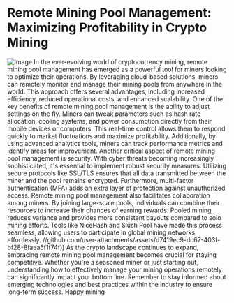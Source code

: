 # Remote Mining Pool Management: Maximizing Profitability in Crypto Mining

![Image](https://github.com/user-attachments/assets/d7419ec9-dc67-403f-bf28-8faea5f1f74f)
In the ever-evolving world of cryptocurrency mining, remote mining pool management has emerged as a powerful tool for miners looking to optimize their operations. By leveraging cloud-based solutions, miners can remotely monitor and manage their mining pools from anywhere in the world. This approach offers several advantages, including increased efficiency, reduced operational costs, and enhanced scalability.
One of the key benefits of remote mining pool management is the ability to adjust settings on the fly. Miners can tweak parameters such as hash rate allocation, cooling systems, and power consumption directly from their mobile devices or computers. This real-time control allows them to respond quickly to market fluctuations and maximize profitability. Additionally, by using advanced analytics tools, miners can track performance metrics and identify areas for improvement.
Another critical aspect of remote mining pool management is security. With cyber threats becoming increasingly sophisticated, it's essential to implement robust security measures. Utilizing secure protocols like SSL/TLS ensures that all data transmitted between the miner and the pool remains encrypted. Furthermore, multi-factor authentication (MFA) adds an extra layer of protection against unauthorized access.
Remote mining pool management also facilitates collaboration among miners. By joining large-scale pools, individuals can combine their resources to increase their chances of earning rewards. Pooled mining reduces variance and provides more consistent payouts compared to solo mining efforts. Tools like NiceHash and Slush Pool have made this process seamless, allowing users to participate in global mining networks effortlessly.
 //github.com/user-attachments/assets/d7419ec9-dc67-403f-bf28-8faea5f1f74f))
As the crypto landscape continues to expand, embracing remote mining pool management becomes crucial for staying competitive. Whether you're a seasoned miner or just starting out, understanding how to effectively manage your mining operations remotely can significantly impact your bottom line. Remember to stay informed about emerging technologies and best practices within the industry to ensure long-term success. Happy mining
